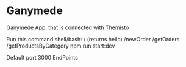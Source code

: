 # Ganymede
Ganymede App, that is connected with Themisto

Run this command shell/bash:
 /   (returns hello)
 /newOrder
 /getOrders
 /getProductsByCategory
npm run start:dev

Default port 3000
EndPoints


